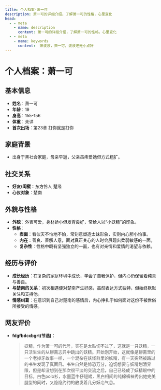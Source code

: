 ```yaml
---  
title: 个人档案-萧一可
description: 萧一可的详细介绍，了解萧一可的性格，心里变化  
head:  
  - - meta  
    - name: description  
      content: 萧一可的详细介绍，了解萧一可的性格，心里变化   
  - - meta  
    - name: keywords  
      content:  萧波波，萧一可，波波还是小点好
---  
```

# 个人档案：萧一可

## 基本信息

* **姓名**：萧一可
* **年龄**：19
* **身高**：155-156
* **体重**：未详
* **首次出场**：第23章 打你就是打你

## 家庭背景

* 出身于黑社会家庭，母亲早逝，父亲虽疼爱她但方式粗犷。

## 社交关系

* **好友/闺蜜**：东方怜人 楚缘
* **心仪对象**：楚南

## 外貌与性格

* **外貌**：外表可爱，身材娇小但发育良好，常给人以“小妖精”的印象。
* **性格**：
  - **表面**：看似天不怕地不怕，常刻意塑造太妹形象，实则内心胆小怕事。
  - **内在**：善良、善解人意，面对真正关心的人时会展现出柔弱敏感的一面。
  - **复杂性**：性格中既有坚强独立的一面，也有对亲情和爱情的渴望与依赖。

## 经历与评价

* **成长经历**：在复杂的家庭环境中成长，学会了自我保护，但内心仍保留着纯真与善良。
* **与楚南的关系**：初次相遇便对楚南产生好感，虽然表达方式独特，但始终默默关注和支持他。
* **情感纠葛**：在意识到自己对楚南的感情后，内心挣扎于如何面对这份不被世俗所接受的情感。

## 网友评价

* **fdgfbdcxbgrt(节选)**：
  > 妖精，作为萧一可的代号，实在是太贴切不过了，这就是一只妖精，一只活生生的从聊斋志异中跳出的妖精。开始刚开始，这就像是聊斋里的一个老掉牙故事一样，一个混杂在妖怪群里的妖精，有一天突然被路过的书生发现了真面目。书生自然是惊恐万分，迫切想要与妖精划清界限，但是却没想到在那次很平淡的交流之后，自己已经成了妖精眼中的目标。白色polo衫，水墨蓝牛仔短裙，黑白相间的纯棉裤袜秀出她完美腿型的同时，又隐隐约约的散发着几分妖冶气息。
